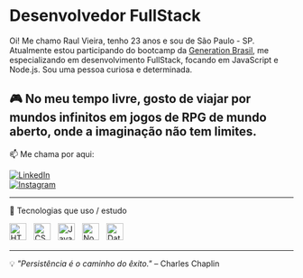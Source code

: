 # Desenvolvedor FullStack

Oi! Me chamo Raul Vieira, tenho 23 anos e sou de São Paulo - SP. Atualmente estou participando do bootcamp da [Generation Brasil](https://brazil.generation.org/), me especializando em desenvolvimento FullStack, focando em JavaScript e Node.js. Sou uma pessoa curiosa e determinada.

🎮 No meu tempo livre, gosto de viajar por mundos infinitos em jogos de RPG de mundo aberto, onde a imaginação não tem limites.
---

📫 Me chama por aqui:

[![LinkedIn](https://img.shields.io/badge/LinkedIn-blue?logo=linkedin&style=for-the-badge)](https://www.linkedin.com/in/raul-vieira-0a63911b9)  
[![Instagram](https://img.shields.io/badge/@raul_v1e1ra-E4405F?logo=instagram&logoColor=white&style=for-the-badge)](https://www.instagram.com/raul_v1e1ra)

---

🤖 Tecnologias que uso / estudo

<img align="left" alt="HTML5" width="30px" style="padding-right:10px" src="https://cdn.jsdelivr.net/gh/devicons/devicon/icons/html5/html5-original.svg" />  
<img align="left" alt="CSS3" width="30px" style="padding-right:10px" src="https://cdn.jsdelivr.net/gh/devicons/devicon/icons/css3/css3-original.svg" />  
<img align="left" alt="JavaScript" width="30px" style="padding-right:10px" src="https://cdn.jsdelivr.net/gh/devicons/devicon/icons/javascript/javascript-original.svg" />  
<img align="left" alt="Node.js" width="30px" style="padding-right:10px" src="https://cdn.jsdelivr.net/gh/devicons/devicon/icons/nodejs/nodejs-original.svg" />  
<img align="left" alt="Database" width="30px" style="padding-right:10px" src="https://cdn.jsdelivr.net/gh/devicons/devicon/icons/postgresql/postgresql-original.svg" />  

<br><br>

---

💡 *"Persistência é o caminho do êxito."* – Charles Chaplin
